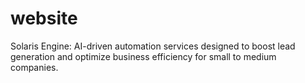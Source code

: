 # website
Solaris Engine: AI-driven automation services designed to boost lead generation and optimize business efficiency for small to medium companies.
